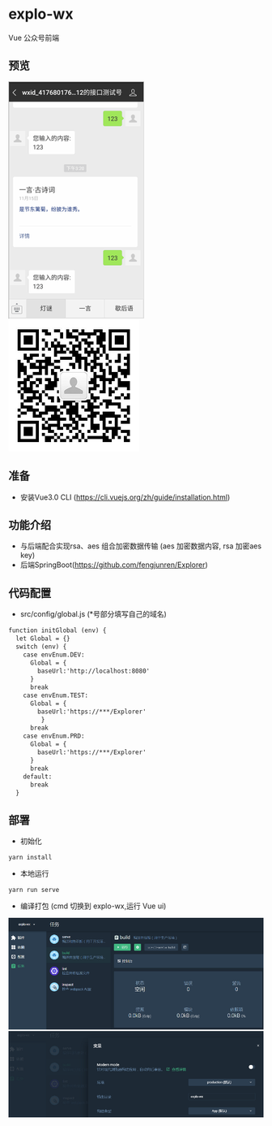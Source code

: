 # explo-wx
Vue 公众号前端

## 预览
![预览](https://raw.githubusercontent.com/fengjunren/fengjunren.github.io/master/dl/wx/preview.gif)
&nbsp;&nbsp;&nbsp;&nbsp;&nbsp;&nbsp;&nbsp;&nbsp;&nbsp;
![体验](https://raw.githubusercontent.com/fengjunren/fengjunren.github.io/master/dl/wx/%E6%B5%8B%E8%AF%95%E5%85%AC%E4%BC%97%E5%8F%B71.jpg)

## 准备
* 安装Vue3.0 CLI (https://cli.vuejs.org/zh/guide/installation.html)

## 功能介绍
* 与后端配合实现rsa、aes 组合加密数据传输 (aes 加密数据内容, rsa 加密aes key)
* 后端SpringBoot(https://github.com/fengjunren/Explorer)

## 代码配置
* src/config/global.js  (*号部分填写自己的域名)
```
function initGlobal (env) {
  let Global = {}
  switch (env) {
    case envEnum.DEV:
      Global = {
        baseUrl:'http://localhost:8080'
      }
      break
    case envEnum.TEST:
      Global = {
        baseUrl:'https://***/Explorer'
         }
      break
    case envEnum.PRD:
      Global = {
        baseUrl:'https://***/Explorer'
      }
      break
    default:
      break
  }
```

## 部署

* 初始化
```
yarn install
```

* 本地运行
```
yarn run serve
```
 
* 编译打包 (cmd 切换到 explo-wx,运行 Vue ui)

![1](https://raw.githubusercontent.com/fengjunren/fengjunren.github.io/master/dl/wx/explor-wx-build1.png)
![2](https://raw.githubusercontent.com/fengjunren/fengjunren.github.io/master/dl/wx/explor-wx-build2.png)
